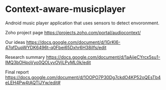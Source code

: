 Context-aware-musicplayer
=========================

Android music player application that uses sensors to detect envoronment.

Zoho project page
https://projects.zoho.com/portal/audiocontext/

Our ideas
https://docs.google.com/document/d/1GrKl6-47qfDupWYDK6496t-q0Fbei65Dxhr6H38iIfs/edit

Research summary
https://docs.google.com/document/d/1aAijeCYrcx5su1-lMQ3bOHpoVyo0QOLyvOVjLPyML0k/edit

Final report
https://docs.google.com/document/d/1OOPO7P30Dg7ckdO4KP52oQEsTb4eLEH4Pw4tAQTlJYw/edit#
